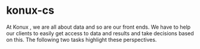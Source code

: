 # konux-cs
At Konux , we are all about data and so are our front ends. We have to help our clients to easily get access to data and results and take decisions based on this. The following two tasks highlight these perspectives.
